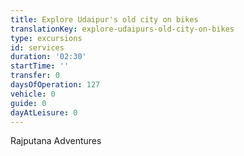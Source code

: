 ```yaml
---
title: Explore Udaipur's old city on bikes
translationKey: explore-udaipurs-old-city-on-bikes
type: excursions
id: services
duration: '02:30'
startTime: ''
transfer: 0
daysOfOperation: 127
vehicle: 0
guide: 0
dayAtLeisure: 0
---
```

Rajputana Adventures